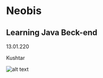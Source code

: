 # Neobis
## Learning Java Beck-end
13.01.220 

Kushtar

![alt text](http://funnypicturesplus.com/annoying-java-updates.html/400/400)
